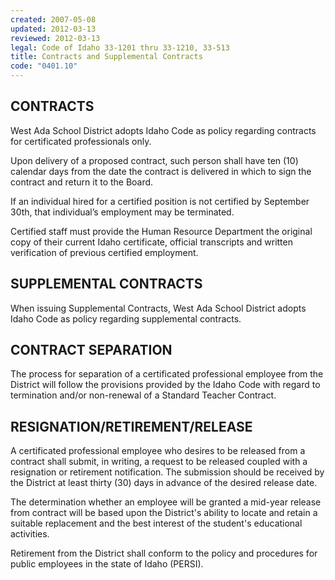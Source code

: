 ```yaml
---
created: 2007-05-08
updated: 2012-03-13
reviewed: 2012-03-13
legal: Code of Idaho 33-1201 thru 33-1210, 33-513
title: Contracts and Supplemental Contracts
code: "0401.10"
---
```


## CONTRACTS

West Ada School District adopts Idaho Code as policy regarding contracts for certificated professionals only.

Upon delivery of a proposed contract, such person shall have ten (10) calendar days from the date the contract is delivered in which to sign the contract and return it to the Board.

If an individual hired for a certified position is not certified by September 30th, that individual’s employment may be terminated.

Certified staff must provide the Human Resource Department the original copy of their current Idaho certificate, official transcripts and written verification of previous certified employment.

## SUPPLEMENTAL CONTRACTS

When issuing Supplemental Contracts, West Ada School District adopts Idaho Code as policy regarding supplemental contracts.

## CONTRACT SEPARATION
The process for separation of a certificated professional employee from the District will follow the provisions provided by the Idaho Code with regard to termination and/or non-renewal of a Standard Teacher Contract.

## RESIGNATION/RETIREMENT/RELEASE

A certificated professional employee who desires to be released from a contract shall submit, in writing, a request  to be released coupled with a resignation or retirement notification.    The submission should be received by the District at least thirty (30) days in advance of the desired release date.   ﻿

The determination whether an employee will be granted a mid-year release from contract will be based upon the District's ability to locate and retain a suitable replacement and the best interest of the student's educational activities. ﻿

Retirement from the District shall conform to the policy and procedures for public employees in the state of Idaho (PERSI).  

